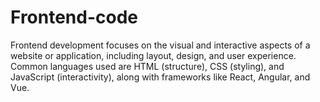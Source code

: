 # Frontend-code
Frontend development focuses on the visual and interactive aspects of a website or application, including layout, design, and user experience. Common languages used are HTML (structure), CSS (styling), and JavaScript (interactivity), along with frameworks like React, Angular, and Vue.
